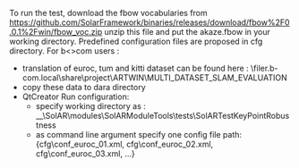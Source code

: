 To run the test, download the fbow vocabularies from https://github.com/SolarFramework/binaries/releases/download/fbow%2F0.0.1%2Fwin/fbow_voc.zip unzip this file and put the akaze.fbow in your working directory.
Predefined configuration files are proposed in cfg directory.
For b<>com users : 
- translation of euroc, tum and kitti dataset can be found here : \\filer.b-com.local\share\project\ARTWIN\MULTI_DATASET_SLAM_EVALUATION
- copy these data to dara directory
- QtCreator Run configuration: 
	* specify working directory as : __\SolAR\modules\SolARModuleTools\tests\SolARTestKeyPointRobustness
	* as command line argument specify one config file path: {cfg\conf_euroc_01.xml, cfg\conf_euroc_02.xml, cfg\conf_euroc_03.xml, ...}
